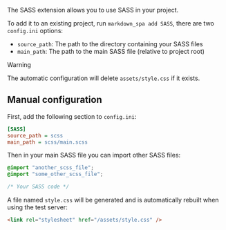 [order]:       # (2)
[name]:        # (SASS)
[description]: # (How to use SASS in your project)

The SASS extension allows you to use SASS in your project.

To add it to an existing project, run `markdown_spa add SASS`, there are two `config.ini` options:

- `source_path`: The path to the directory containing your SASS files
- `main_path`: The path to the main SASS file (relative to project root)

> [!WARNING]
> The automatic configuration will delete `assets/style.css` if it exists.

## Manual configuration

First, add the following section to `config.ini`:
```ini
[SASS]
source_path = scss
main_path = scss/main.scss
```

Then in your main SASS file you can import other SASS files:
```scss
@import "another_scss_file";
@import "some_other_scss_file";

/* Your SASS code */
```

A file named `style.css` will be generated and is automatically rebuilt when using the test server:
```html
<link rel="stylesheet" href="/assets/style.css" />
```
